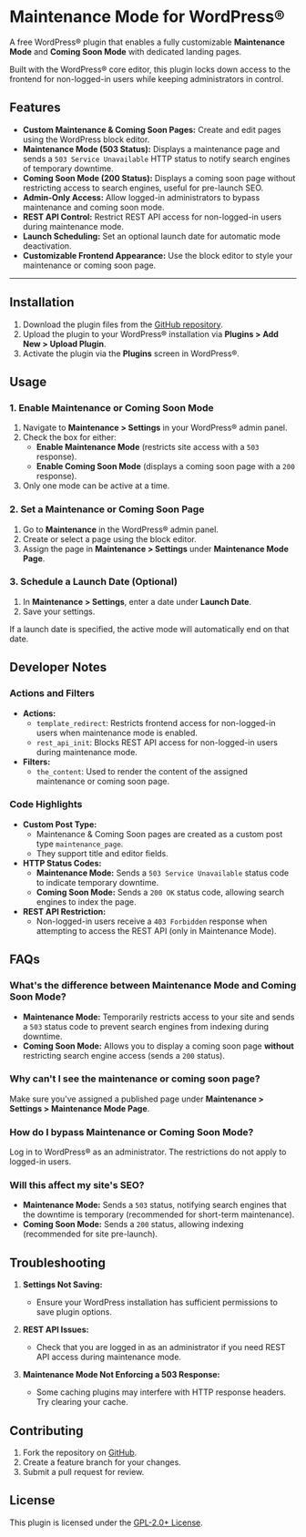 # Maintenance Mode for WordPress®

A free WordPress® plugin that enables a fully customizable **Maintenance Mode** and **Coming Soon Mode** with dedicated landing pages.

Built with the WordPress® core editor, this plugin locks down access to the frontend for non-logged-in users while keeping administrators in control.

## Features

- **Custom Maintenance & Coming Soon Pages:** Create and edit pages using the WordPress block editor.
- **Maintenance Mode (503 Status):** Displays a maintenance page and sends a `503 Service Unavailable` HTTP status to notify search engines of temporary downtime.
- **Coming Soon Mode (200 Status):** Displays a coming soon page without restricting access to search engines, useful for pre-launch SEO.
- **Admin-Only Access:** Allow logged-in administrators to bypass maintenance and coming soon mode.
- **REST API Control:** Restrict REST API access for non-logged-in users during maintenance mode.
- **Launch Scheduling:** Set an optional launch date for automatic mode deactivation.
- **Customizable Frontend Appearance:** Use the block editor to style your maintenance or coming soon page.
* * *

## Installation

1. Download the plugin files from the [GitHub repository](https://github.com/robertdevore/maintenance-mode-for-wordpress/).
2. Upload the plugin to your WordPress® installation via **Plugins > Add New > Upload Plugin**.
3. Activate the plugin via the **Plugins** screen in WordPress®.

## Usage

### 1. Enable Maintenance or Coming Soon Mode

1. Navigate to **Maintenance > Settings** in your WordPress® admin panel.
2. Check the box for either:
   - **Enable Maintenance Mode** (restricts site access with a `503` response).
   - **Enable Coming Soon Mode** (displays a coming soon page with a `200` response).
3. Only one mode can be active at a time.

### 2. Set a Maintenance or Coming Soon Page

1. Go to **Maintenance** in the WordPress® admin panel.
2. Create or select a page using the block editor.
3. Assign the page in **Maintenance > Settings** under **Maintenance Mode Page**.

### 3. Schedule a Launch Date (Optional)

1. In **Maintenance > Settings**, enter a date under **Launch Date**.
2. Save your settings.

If a launch date is specified, the active mode will automatically end on that date.

## Developer Notes

### Actions and Filters

- **Actions:**
    - `template_redirect`: Restricts frontend access for non-logged-in users when maintenance mode is enabled.
    - `rest_api_init`: Blocks REST API access for non-logged-in users during maintenance mode.
- **Filters:**
    - `the_content`: Used to render the content of the assigned maintenance or coming soon page.

### Code Highlights

- **Custom Post Type:**
    - Maintenance & Coming Soon pages are created as a custom post type `maintenance_page`.
    - They support title and editor fields.
- **HTTP Status Codes:**
    - **Maintenance Mode:** Sends a `503 Service Unavailable` status code to indicate temporary downtime.
    - **Coming Soon Mode:** Sends a `200 OK` status code, allowing search engines to index the page.
- **REST API Restriction:**
    - Non-logged-in users receive a `403 Forbidden` response when attempting to access the REST API (only in Maintenance Mode).

## FAQs

### What's the difference between Maintenance Mode and Coming Soon Mode?

- **Maintenance Mode:** Temporarily restricts access to your site and sends a `503` status code to prevent search engines from indexing during downtime.
- **Coming Soon Mode:** Allows you to display a coming soon page **without** restricting search engine access (sends a `200` status).

### Why can't I see the maintenance or coming soon page?

Make sure you've assigned a published page under **Maintenance > Settings > Maintenance Mode Page**.

### How do I bypass Maintenance or Coming Soon Mode?

Log in to WordPress® as an administrator. The restrictions do not apply to logged-in users.

### Will this affect my site's SEO?

- **Maintenance Mode:** Sends a `503` status, notifying search engines that the downtime is temporary (recommended for short-term maintenance).
- **Coming Soon Mode:** Sends a `200` status, allowing indexing (recommended for site pre-launch).

## Troubleshooting

1. **Settings Not Saving:**
    - Ensure your WordPress installation has sufficient permissions to save plugin options.

2. **REST API Issues:**
    - Check that you are logged in as an administrator if you need REST API access during maintenance mode.

3. **Maintenance Mode Not Enforcing a 503 Response:**
    - Some caching plugins may interfere with HTTP response headers. Try clearing your cache.

## Contributing

1. Fork the repository on [GitHub](https://github.com/robertdevore/maintenance-mode-for-wordpress/).
2. Create a feature branch for your changes.
3. Submit a pull request for review.

## License

This plugin is licensed under the [GPL-2.0+ License](http://www.gnu.org/licenses/gpl-2.0.txt).